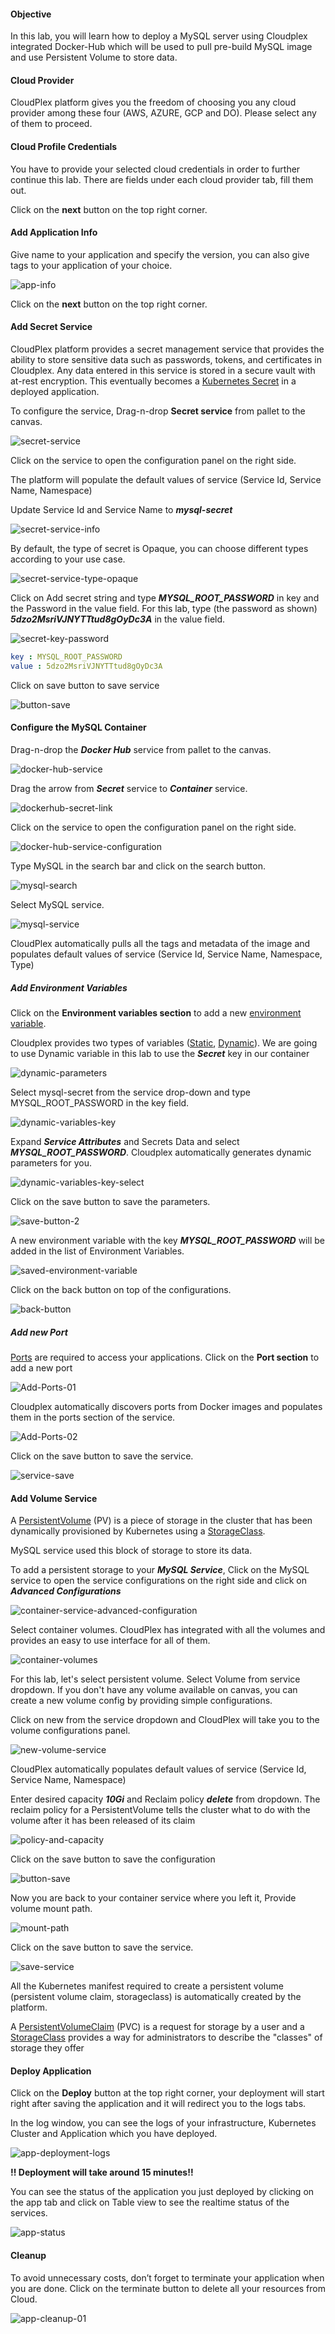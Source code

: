 #### Objective

In this lab, you will learn how to deploy a MySQL server using Cloudplex integrated Docker-Hub which will be used to pull pre-build MySQL image and use Persistent Volume to store data.

#### Cloud Provider

CloudPlex platform gives you the freedom of choosing you any cloud provider among these four (AWS, AZURE, GCP and DO). Please select any of them to proceed.

#### Cloud Profile Credentials

You have to provide your selected cloud credentials in order to further continue this lab. There are fields under each cloud provider tab, fill them out.

Click on the **next** button on the top right corner.

#### Add Application Info

Give name to your application and specify the version, you can also give tags to your application of your choice.

![app-info](https://raw.githubusercontent.com/CloudplexPlatform/developer-community/master/kubernetes/persistent%20volumes/labs/mysqlPv/images/app-info.png)

Click on the **next** button on the top right corner.


#### Add Secret Service

CloudPlex platform provides a secret management service that provides the ability to store sensitive data such as passwords, tokens, and certificates in Cloudplex. Any data entered in this service is stored in a secure vault with at-rest encryption. This eventually becomes a [Kubernetes Secret](https://kubernetes.io/docs/concepts/configuration/secret) in a deployed application.

To configure the service, Drag-n-drop **Secret service** from pallet to the canvas.

![secret-service](https://raw.githubusercontent.com/CloudplexPlatform/developer-community/master/kubernetes/persistent%20volumes/labs/mysqlPv/images/secret-service-drag.gif)

Click on the service to open the configuration panel on the right side.

The platform will populate the default values of service (Service Id, Service Name, Namespace)

Update Service Id and Service Name to ***mysql-secret***

![secret-service-info](https://raw.githubusercontent.com/CloudplexPlatform/developer-community/master/kubernetes/persistent%20volumes/labs/mysqlPv/images/mysqlsecret.png)

By default, the type of secret is Opaque, you can choose different types according to your use case.

![secret-service-type-opaque](https://raw.githubusercontent.com/CloudplexPlatform/developer-community/master/kubernetes/persistent%20volumes/labs/mysqlPv/images/secret-type.png)

Click on Add secret string and type ***MYSQL_ROOT_PASSWORD*** in key and the Password in the value field. For this lab, type (the password as shown) ***5dzo2MsriVJNYTTtud8gOyDc3A*** in the value field.

![secret-key-password](https://raw.githubusercontent.com/CloudplexPlatform/developer-community/master/kubernetes/persistent%20volumes/labs/mysqlPv/images/secret-password.png)

```yaml
key : MYSQL_ROOT_PASSWORD
value : 5dzo2MsriVJNYTTtud8gOyDc3A
```

Click on save button to save service

![button-save](https://raw.githubusercontent.com/CloudplexPlatform/developer-community/master/kubernetes/persistent%20volumes/labs/mysqlPv/images/save-button.png)


#### Configure the MySQL Container

Drag-n-drop the ***Docker Hub*** service from pallet to the canvas.

![docker-hub-service](https://raw.githubusercontent.com/CloudplexPlatform/developer-community/master/kubernetes/persistent%20volumes/labs/mysqlPv/images/docker-hub-service.gif)

Drag the arrow from ***Secret*** service to ***Container*** service.

![dockerhub-secret-link](https://raw.githubusercontent.com/CloudplexPlatform/developer-community/master/kubernetes/persistent%20volumes/labs/mysqlPv/images/link-docker-secret.gif)

Click on the service to open the configuration panel on the right side.

![docker-hub-service-configuration](https://raw.githubusercontent.com/CloudplexPlatform/developer-community/master/kubernetes/persistent%20volumes/labs/mysqlPv/images/service-configuration.png)

Type MySQL in the search bar and click on the search button.

![mysql-search](https://raw.githubusercontent.com/CloudplexPlatform/developer-community/master/kubernetes/persistent%20volumes/labs/mysqlPv/images/mysql-search.png)

Select MySQL service.

![mysql-service](https://raw.githubusercontent.com/CloudplexPlatform/developer-community/master/kubernetes/persistent%20volumes/labs/mysqlPv/images/mysql-service.png)

CloudPlex automatically pulls all the tags and metadata of the image and populates default values of service (Service Id, Service Name, Namespace, Type)


##### Add Environment Variables

Click on the **Environment variables section** to add a new [environment variable](https://kubernetes.io/docs/tasks/inject-data-application/define-environment-variable-container/#define-an-environment-variable-for-a-container).

Cloudplex provides two types of variables ([Static](https://docs.cloudplex.io/#/pages/user-guide/components/k8s-resources/container/container), [Dynamic](https://docs.cloudplex.io/#/pages/user-guide/components/k8s-resources/container/container)). We are going to use Dynamic variable in this lab to use the ***Secret*** key in our container

![dynamic-parameters](https://raw.githubusercontent.com/CloudplexPlatform/developer-community/master/kubernetes/persistent%20volumes/labs/mysqlPv/images/dynamic-parameters.gif)

Select mysql-secret from the service drop-down and type MYSQL_ROOT_PASSWORD in the key field.

![dynamic-variables-key](https://raw.githubusercontent.com/CloudplexPlatform/developer-community/master/kubernetes/persistent%20volumes/labs/mysqlPv/images/dynamic-variables.png)

Expand ***Service Attributes*** and Secrets Data and select ***MYSQL_ROOT_PASSWORD***. Cloudplex automatically generates dynamic  parameters for you.

![dynamic-variables-key-select](https://raw.githubusercontent.com/CloudplexPlatform/developer-community/master/kubernetes/persistent%20volumes/labs/mysqlPv/images/dynamic-variables-key-select.png)

Click on the save button to save the parameters.

![save-button-2](https://raw.githubusercontent.com/CloudplexPlatform/developer-community/master/kubernetes/persistent%20volumes/labs/mysqlPv/images/save-button-2.png)

A new environment variable with the key ***MYSQL_ROOT_PASSWORD*** will be added in the list of Environment Variables.

![saved-environment-variable](https://raw.githubusercontent.com/CloudplexPlatform/developer-community/master/kubernetes/persistent%20volumes/labs/mysqlPv/images/saved-environment-variable.png)

Click on the back button on top of the configurations.

![back-button](https://raw.githubusercontent.com/CloudplexPlatform/developer-community/master/kubernetes/persistent%20volumes/labs/mysqlPv/images/back-button.png)


##### Add new Port

[Ports](https://kubernetes.io/docs/concepts/services-networking/connect-applications-service/#the-kubernetes-model-for-connecting-containers) are required to access your applications. Click on the **Port section** to add a new port

![Add-Ports-01](https://raw.githubusercontent.com/CloudplexPlatform/developer-community/master/kubernetes/persistent%20volumes/labs/mysqlPv/images/add-ports-01.png)

Cloudplex automatically discovers ports from Docker images and populates them in the ports section of the service.

![Add-Ports-02](https://raw.githubusercontent.com/CloudplexPlatform/developer-community/master/kubernetes/persistent%20volumes/labs/mysqlPv/images/add-ports-02.png)

Click on the save button to save the service.

![service-save](https://raw.githubusercontent.com/CloudplexPlatform/developer-community/master/kubernetes/persistent%20volumes/labs/mysqlPv/images/save-button-3.png)


#### Add Volume Service

A [PersistentVolume](https://kubernetes.io/docs/concepts/storage/persistent-volumes/) (PV) is a piece of storage in the cluster that has been dynamically provisioned by Kubernetes using a [StorageClass](https://kubernetes.io/docs/concepts/storage/storage-classes).

MySQL service used this block of storage to store its data.

To add a persistent storage to your ***MySQL Service***, Click on the MySQL service to open the service configurations on the right side and click on  ***Advanced Configurations***

![container-service-advanced-configuration](https://raw.githubusercontent.com/CloudplexPlatform/developer-community/master/kubernetes/persistent%20volumes/labs/mysqlPv/images/advanced-configurations.png)

Select container volumes. CloudPlex has integrated with all the volumes and provides an easy to use interface for all of them.

![container-volumes](https://raw.githubusercontent.com/CloudplexPlatform/developer-community/master/kubernetes/persistent%20volumes/labs/mysqlPv/images/container-volumes.png)

For this lab, let's select persistent volume. Select Volume from service dropdown. If you don't have any volume available on canvas, you can create a new volume config by providing simple configurations.

Click on new from the service dropdown and CloudPlex will take you to the volume configurations panel.

![new-volume-service](https://raw.githubusercontent.com/CloudplexPlatform/developer-community/master/kubernetes/persistent%20volumes/labs/mysqlPv/images/new-volume-service.png)

CloudPlex automatically populates default values of service (Service Id, Service Name, Namespace)

Enter desired capacity ***10Gi*** and Reclaim policy ***delete*** from dropdown. The reclaim policy for a PersistentVolume tells the cluster what to do with the volume after it has been released of its claim

![policy-and-capacity](https://raw.githubusercontent.com/CloudplexPlatform/developer-community/master/kubernetes/persistent%20volumes/labs/mysqlPv/images/policy-capacity.png)

Click on the save button to save the configuration

![button-save](https://raw.githubusercontent.com/CloudplexPlatform/developer-community/master/kubernetes/persistent%20volumes/labs/mysqlPv/images/save-button-3.png)

Now you are back to your container service where you left it, Provide volume mount path. 

![mount-path](https://raw.githubusercontent.com/CloudplexPlatform/developer-community/master/kubernetes/persistent%20volumes/labs/mysqlPv/images/mount-path.png)

Click on the save button to save the service.

![save-service](https://raw.githubusercontent.com/CloudplexPlatform/developer-community/master/kubernetes/persistent%20volumes/labs/mysqlPv/images/lab-03-save.png)

All the Kubernetes manifest required to create a persistent volume (persistent volume claim, storageclass) is automatically created by the platform.

A [PersistentVolumeClaim](https://kubernetes.io/docs/concepts/storage/persistent-volumes/) (PVC) is a request for storage by a user and a [StorageClass](https://kubernetes.io/docs/concepts/storage/storage-classes/) provides a way for administrators to describe the "classes" of storage they offer


#### Deploy Application

Click on the **Deploy** button at the top right corner, your deployment will start right after saving the application and it will redirect you to the logs tabs.

In the log window, you can see the logs of your infrastructure, Kubernetes Cluster and Application which you have deployed.

![app-deployment-logs](https://raw.githubusercontent.com/CloudplexPlatform/developer-community/master/kubernetes/persistent%20volumes/labs/mysqlPv/images/app-deployment-logs.png)

**!! Deployment will take around 15 minutes!!**

You can see the status of the application you just deployed by clicking on the app tab and click on Table view to see the realtime status of the services.

![app-status](https://raw.githubusercontent.com/CloudplexPlatform/developer-community/master/kubernetes/persistent%20volumes/labs/mysqlPv/images/app-status.png)


#### Cleanup

To avoid unnecessary costs, don’t forget to terminate your application when you are done.
Click on the terminate button to delete all your resources from Cloud.

![app-cleanup-01](https://raw.githubusercontent.com/CloudplexPlatform/developer-community/master/kubernetes/persistent%20volumes/labs/mysqlPv/images/termination.png)

